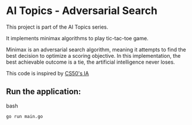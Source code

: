 # AI Topics - Adversarial Search

This project is part of the AI Topics series.

It implements minimax algorithms to play tic-tac-toe game.

Minimax is an adversarial search algorithm, meaning it attempts to find the best decision to optimize a scoring objective. In this implementation, the best achievable outcome is a tie, the artificial intelligence never loses.

This code is inspired by [CS50's IA](https://cs50.harvard.edu/ai/2024/)

## Run the application:

bash

    go run main.go

